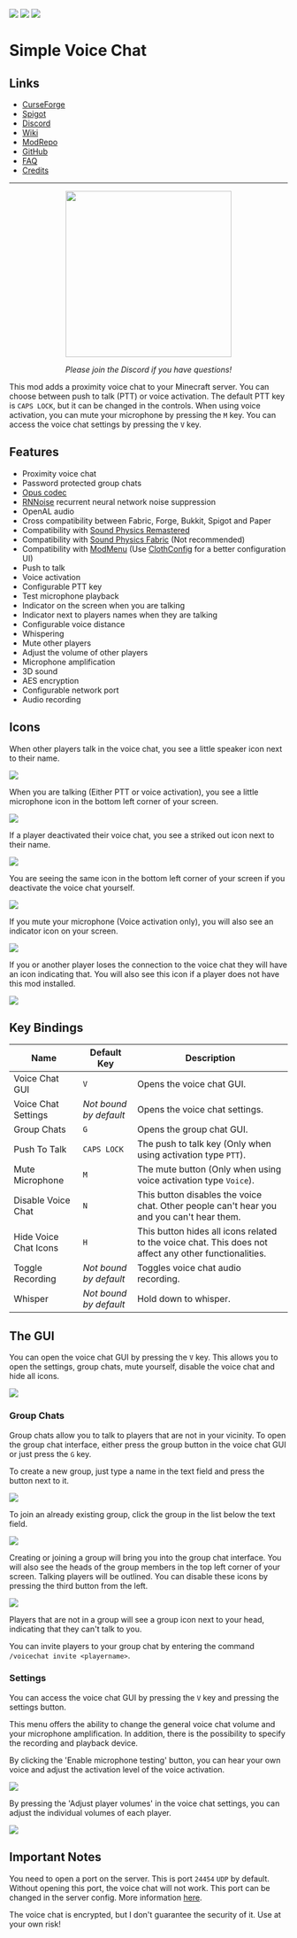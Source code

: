 ![](http://cf.way2muchnoise.eu/full_416089_downloads.svg) ![](http://cf.way2muchnoise.eu/versions/416089.svg) ![](https://img.shields.io/discord/854659575324344340?label=Discord&style=flat&logo=discord&labelColor=2d2d2d)

# Simple Voice Chat

## Links
- [CurseForge](https://www.curseforge.com/minecraft/mc-mods/simple-voice-chat)
- [Spigot](https://www.spigotmc.org/resources/simple-voice-chat.93738/)
- [Discord](https://discord.gg/4dH2zwTmyX)
- [Wiki](https://modrepo.de/minecraft/voicechat/wiki)
- [ModRepo](https://modrepo.de/minecraft/voicechat/overview)
- [GitHub](https://github.com/henkelmax/simple-voice-chat)
- [FAQ](https://modrepo.de/minecraft/voicechat/faq)
- [Credits](https://modrepo.de/minecraft/voicechat/credits)

---

<p align="center">
    <a href="https://discord.gg/4dH2zwTmyX">
        <img src="https://i.imgur.com/JgDt1Fl.png" width="300">
    </a>
</p>
<p align="center">
    <i>Please join the Discord if you have questions!</i>
</p>

This mod adds a proximity voice chat to your Minecraft server.
You can choose between push to talk (PTT) or voice activation.
The default PTT key is `CAPS LOCK`, but it can be changed in the controls.
When using voice activation, you can mute your microphone by pressing the `M` key.
You can access the voice chat settings by pressing the `V` key.

## Features

- Proximity voice chat
- Password protected group chats
- [Opus codec](https://opus-codec.org/)
- [RNNoise](https://jmvalin.ca/demo/rnnoise/) recurrent neural network noise suppression
- OpenAL audio
- Cross compatibility between Fabric, Forge, Bukkit, Spigot and Paper
- Compatibility with [Sound Physics Remastered](https://www.curseforge.com/minecraft/mc-mods/sound-physics-remastered)
- Compatibility with [Sound Physics Fabric](https://www.curseforge.com/minecraft/mc-mods/sound-physics-fabric) (Not recommended)
- Compatibility with [ModMenu](https://www.curseforge.com/minecraft/mc-mods/modmenu) (Use [ClothConfig](https://www.curseforge.com/minecraft/mc-mods/cloth-config) for a better configuration UI)
- Push to talk
- Voice activation
- Configurable PTT key
- Test microphone playback
- Indicator on the screen when you are talking
- Indicator next to players names when they are talking
- Configurable voice distance
- Whispering
- Mute other players
- Adjust the volume of other players
- Microphone amplification
- 3D sound
- AES encryption
- Configurable network port
- Audio recording

## Icons

When other players talk in the voice chat, you see a little speaker icon next to their name.

![](https://i.imgur.com/tDmw2vz.png)

When you are talking (Either PTT or voice activation),
you see a little microphone icon in the bottom left corner of your screen.

![](https://i.imgur.com/7ov5D6S.png)

If a player deactivated their voice chat, you see a striked out icon next to their name.

![](https://i.imgur.com/bo9bJZk.png)

You are seeing the same icon in the bottom left corner of your screen if you deactivate the voice chat yourself.

![](https://i.imgur.com/NTzjYcf.png)

If you mute your microphone (Voice activation only), you will also see an indicator icon on your screen.

![](https://i.imgur.com/2qUSJTe.png)

If you or another player loses the connection to the voice chat they will have an icon indicating that.
You will also see this icon if a player does not have this mod installed.

![](https://i.imgur.com/PIgilvR.png)

## Key Bindings

Name | Default Key | Description
--- | --- | ---
Voice Chat GUI | `V` | Opens the voice chat GUI.
Voice Chat Settings | *Not bound by default* | Opens the voice chat settings.
Group Chats | `G` | Opens the group chat GUI.
Push To Talk | `CAPS LOCK` | The push to talk key (Only when using activation type `PTT`).
Mute Microphone | `M` | The mute button (Only when using voice activation type `Voice`).
Disable Voice Chat | `N` | This button disables the voice chat. Other people can't hear you and you can't hear them.
Hide Voice Chat Icons | `H` | This button hides all icons related to the voice chat. This does not affect any other functionalities.
Toggle Recording | *Not bound by default* | Toggles voice chat audio recording.
Whisper | *Not bound by default* | Hold down to whisper.

## The GUI

You can open the voice chat GUI by pressing the `V` key.
This allows you to open the settings, group chats, mute yourself, disable the voice chat and hide all icons.

![](https://i.imgur.com/I0u3tx2.png)

### Group Chats

Group chats allow you to talk to players that are not in your vicinity.
To open the group chat interface, either press the group button in the voice chat GUI or just press the `G` key.

To create a new group, just type a name in the text field and press the button next to it.

![](https://i.imgur.com/OD1kRk8.png)

To join an already existing group, click the group in the list below the text field.

![](https://i.imgur.com/OygMT1S.png)

Creating or joining a group will bring you into the group chat interface.
You will also see the heads of the group members in the top left corner of your screen.
Talking players will be outlined.
You can disable these icons by pressing the third button from the left.

![](https://i.imgur.com/XT9AiPQ.png)

Players that are not in a group will see a group icon next to your head, indicating that they can't talk to you.

You can invite players to your group chat by entering the command `/voicechat invite <playername>`.

### Settings

You can access the voice chat GUI by pressing the `V` key and pressing the settings button.

This menu offers the ability to change the general voice chat volume and your microphone amplification.
In addition, there is the possibility to specify the recording and playback device.

By clicking the 'Enable microphone testing' button,
you can hear your own voice and adjust the activation level of the voice activation.

![](https://i.imgur.com/aMHIVjY.png)

By pressing the 'Adjust player volumes' in the voice chat settings,
you can adjust the individual volumes of each player.

![](https://i.imgur.com/S8Iwatm.png)

## Important Notes

You need to open a port on the server.
This is port `24454` `UDP` by default.
Without opening this port, the voice chat will not work.
This port can be changed in the server config.
More information [here](https://modrepo.de/minecraft/voicechat/wiki?t=setup).

The voice chat is encrypted, but I don't guarantee the security of it.
Use at your own risk!
